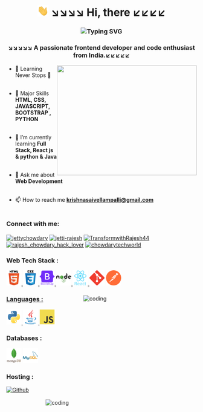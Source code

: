 <h1 align="center"><img src="https://raw.githubusercontent.com/ABSphreak/ABSphreak/master/gifs/Hi.gif" width="30px">
        ↘️↘️↘️↘️ Hi, there ↙️↙️↙️↙️</h1>

<!-- Title Typing Effect -->
<h3 align="center"><img
                src="https://readme-typing-svg.demolab.com?font=Lobster&color=58A6FF&size=35&pause=1000&center=true&vCenter=true&random=false&width=435&lines=Hii It's+Krishna Sai;Intern+Developer😎;esearch+on+deep+learning😎"
                alt="Typing SVG" /></a>
</h3>

<h3 align="center">↘️↘️↘️↘️↘️ A passionate frontend developer and code enthusiast from India.↙️↙️↙️↙️↙️</h3>
<img align="right" width="370" height="290"
        src="https://i.pinimg.com/originals/47/f0/34/47f0342cec72b800463bf003eac1257e.gif">

<!-- <p align="left"> <img src="https://komarev.com/ghpvc/?username=vellampallikrishnasaigifhub
    &label=Profile%20views&color=0e75b6&style=flat" alt="krishnasaivellampalli" /> </p> -->
<!-- <p align="left">
        <img src="https://img.shields.io/github/followers/vellampallikrishnasai89
  ?label=followers&style=social" />
        <img src="https://img.shields.io/github/stars/vellampallikrishnasai89
  ?label=Stars" alt="𝚃𝚘𝚝𝚊𝚕 𝚂𝚝𝚊𝚛𝚜">
</p> -->
<!--<p align="left"> <a href="https://x.com/Krishnav208" target="blank"><img
                        src="https://img.shields.io/twitter/follow/jettychowdary?slogo=twitter&style=for-the-badge"
                        alt="krishnasaivellampalli" /></a> </p>-->
- 🌱 Learning Never Stops 🚀<br><br>

- 💬 Major Skills **HTML, CSS, JAVASCRIPT, BOOTSTRAP , PYTHON** <br><br>
- 🌱 I’m currently learning **Full Stack, React js & python & Java** <br><br>
- 💬 Ask me about **Web Development** <br><br>
- 📫 How to reach me **krishnasaivellampalli@gmail.com** <br><br>


<h3 align="left">Connect with me:</h3>
<p align="left">
        <a href="https://twitter.com/jettychowdary?s" target="blank"><img align="center"
                        src="https://raw.githubusercontent.com/rahuldkjain/github-profile-readme-generator/master/src/images/icons/Social/twitter.svg"
                        alt="jettychowdary" height="30" width="40" /></a>
        <a href="https://linkedin.com/in/jetti-rajesh-a02071241?utm_source" target="blank"><img align="center"
                        src="https://raw.githubusercontent.com/rahuldkjain/github-profile-readme-generator/master/src/images/icons/Social/linked-in-alt.svg"
                        alt="jetti-rajesh" height="30" width="40" /></a>
        <a href="https://fb.com/TransformwithRajesh44" target="blank"><img align="center"
                        src="https://raw.githubusercontent.com/rahuldkjain/github-profile-readme-generator/master/src/images/icons/Social/facebook.svg"
                        alt="TransformwithRajesh44" height="30" width="40" /></a>
        <a href="https://instagram.com/rajesh_chowdary_hack_lover" target="blank"><img align="center"
                        src="https://raw.githubusercontent.com/rahuldkjain/github-profile-readme-generator/master/src/images/icons/Social/instagram.svg"
                        alt="rajesh_chowdary_hack_lover" height="30" width="40" /></a>
        <a href="https://www.youtube.com/@transformwithrajesh8370" target="blank"><img align="center"
                        src="https://raw.githubusercontent.com/rahuldkjain/github-profile-readme-generator/master/src/images/icons/Social/youtube.svg"
                        alt="chowdarytechworld" height="30" width="40" /></a>

</p>



<h3 align="left">Web Tech Stack :</h3>
<div align="left">
        <a href="https://html.com/html5/" target="_blank" rel="noreferrer"> <img
                        src="https://raw.githubusercontent.com/devicons/devicon/master/icons/html5/html5-original-wordmark.svg"
                        alt="html5" width="40" height="40" /> </a>
        <a href="https://www.w3schools.com/css/" target="_blank" rel="noreferrer"> <img
                        src="https://raw.githubusercontent.com/devicons/devicon/master/icons/css3/css3-original-wordmark.svg"
                        alt="css3" width="40" height="40" /> </a>
        <a href="https://getbootstrap.com" target="_blank" rel="noreferrer"> <img
                        src="https://raw.githubusercontent.com/devicons/devicon/master/icons/bootstrap/bootstrap-plain-wordmark.svg"
                        alt="bootstrap" width="40" height="40" /> </a>
        <a href="https://nodejs.org" target="_blank" rel="noreferrer"> <img
                        src="https://raw.githubusercontent.com/devicons/devicon/master/icons/nodejs/nodejs-original-wordmark.svg"
                        alt="nodejs" width="40" height="40" /> </a>
        <a href="https://reactjs.org/" target="_blank" rel="noreferrer"> <img
                        src="https://raw.githubusercontent.com/devicons/devicon/master/icons/react/react-original-wordmark.svg"
                        alt="react" width="40" height="40" /> </a>
        <a href="https://git-scm.com//" target="_blank" rel="noreferrer"><img
                        src="https://raw.githubusercontent.com/teamedwardforever/Readme-Generator/71f25dd8b98329b168142a6b782a107b75eab178/svg/Skills/Other/git-scm-icon.svg"
                        alt="Git" width="40" height="40" /></a>
        <a href="https://www.postman.com/" target="_blank" rel="noreferrer"><img
                        src="https://raw.githubusercontent.com/teamedwardforever/Readme-Generator/71f25dd8b98329b168142a6b782a107b75eab178/svg/Skills/Software/getpostman-icon.svg"
                        alt="Postman" width="40" height="40" />
</div>
<img align="right" alt="coding" width="300" src="https://media3.giphy.com/media/Ll22OhMLAlVDb8UQWe/giphy.gif">



<h3 align="left">Languages :</h3>
<div align="left">
        <a href="https://www.python.org" target="_blank" rel="noreferrer"> <img
                        src="https://raw.githubusercontent.com/devicons/devicon/master/icons/python/python-original.svg"
                        alt="python" width="40" height="40" /> </a>
        <a href="https://www.java.com" target="_blank" rel="noreferrer"> <img
                        src="https://raw.githubusercontent.com/devicons/devicon/master/icons/java/java-original.svg"
                        alt="java" width="40" height="40" /> </a>
        <a href="https://developer.mozilla.org/en-US/docs/Web/JavaScript" target="_blank" rel="noreferrer"> <img
                        src="https://raw.githubusercontent.com/devicons/devicon/master/icons/javascript/javascript-original.svg"
                        alt="javascript" width="40" height="40" /> </a>
</div>


<h3 align="left">Databases :</h3>
<div align="left">
        <a href="https://www.mongodb.com/" target="_blank" rel="noreferrer"> <img
                        src="https://raw.githubusercontent.com/devicons/devicon/master/icons/mongodb/mongodb-original-wordmark.svg"
                        alt="mongodb" width="40" height="40" /></a>
        <a href="https://www.mysql.com/" target="_blank" rel="noreferrer"> <img
                        src="https://raw.githubusercontent.com/devicons/devicon/master/icons/mysql/mysql-original-wordmark.svg"
                        alt="mysql" width="40" height="40" /> </a>
</div>





<h3 align="left">Hosting :</h3>
<div align="left">
        <a href="https://github.com/krishnasai89" target="_blank" rel="noreferrer"> <img alt="Github"
                        src="https://img.shields.io/badge/Github-000000?style=for-the-badge&logo=github&logoColor=white" />
                <!--<a href=" https://netlify.com/jettyrajeshchowdary/" target="_blank" rel="noreferrer"><img alt="Netlify"
                                src="https://img.shields.io/badge/Netlify-00C7B7?style=for-the-badge&logo=netlify&logoColor=white" />-->
</div> <br />
<img align="right" alt="coding" width="400"
        src="https://user-images.githubusercontent.com/55389276/140866485-8fb1c876-9a8f-4d6a-98dc-08c4981eaf70.gif">
